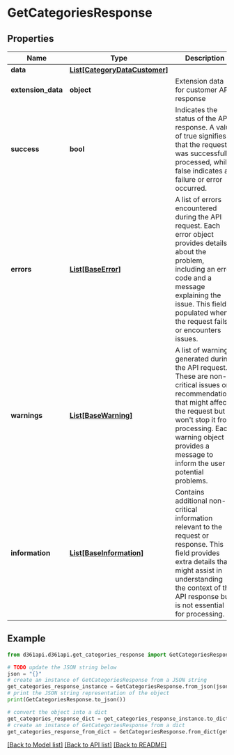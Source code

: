 # GetCategoriesResponse


## Properties

Name | Type | Description | Notes
------------ | ------------- | ------------- | -------------
**data** | [**List[CategoryDataCustomer]**](CategoryDataCustomer.md) |  | [optional] 
**extension_data** | **object** | Extension data for customer API response | [optional] 
**success** | **bool** | Indicates the status of the API response. A value of true signifies that the request was successfully processed, while false indicates a failure or error occurred. | [optional] 
**errors** | [**List[BaseError]**](BaseError.md) | A list of errors encountered during the API request. Each error object provides details about the problem, including an error code and a message explaining the issue. This field is populated when the request fails or encounters issues. | [optional] 
**warnings** | [**List[BaseWarning]**](BaseWarning.md) | A list of warnings generated during the API request. These are non-critical issues or recommendations that might affect the request but won&#39;t stop it from processing. Each warning object provides a message to inform the user of potential problems. | [optional] 
**information** | [**List[BaseInformation]**](BaseInformation.md) | Contains additional non-critical information relevant to the request or response. This field provides extra details that might assist in understanding the context of the API response but is not essential for processing. | [optional] 

## Example

```python
from d361api.d361api.get_categories_response import GetCategoriesResponse

# TODO update the JSON string below
json = "{}"
# create an instance of GetCategoriesResponse from a JSON string
get_categories_response_instance = GetCategoriesResponse.from_json(json)
# print the JSON string representation of the object
print(GetCategoriesResponse.to_json())

# convert the object into a dict
get_categories_response_dict = get_categories_response_instance.to_dict()
# create an instance of GetCategoriesResponse from a dict
get_categories_response_from_dict = GetCategoriesResponse.from_dict(get_categories_response_dict)
```
[[Back to Model list]](../README.md#documentation-for-models) [[Back to API list]](../README.md#documentation-for-api-endpoints) [[Back to README]](../README.md)


